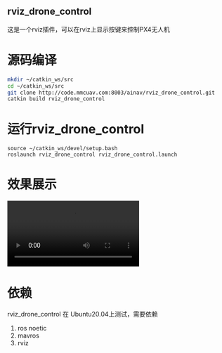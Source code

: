 ## rviz_drone_control

这是一个rviz插件，可以在rviz上显示按键来控制PX4无人机

# 源码编译

```bash
mkdir ~/catkin_ws/src
cd ~/catkin_ws/src
git clone http://code.mmcuav.com:8003/ainav/rviz_drone_control.git
catkin build rviz_drone_control
```

# 运行rviz_drone_control

```
source ~/catkin_ws/devel/setup.bash
roslaunch rviz_drone_control rviz_drone_control.launch
```

# 效果展示

![多机模式](attachment/多机模式.mp4)

# 依赖

rviz_drone_control 在 Ubuntu20.04上测试，需要依赖

1. ros noetic
2. mavros
3. rviz

